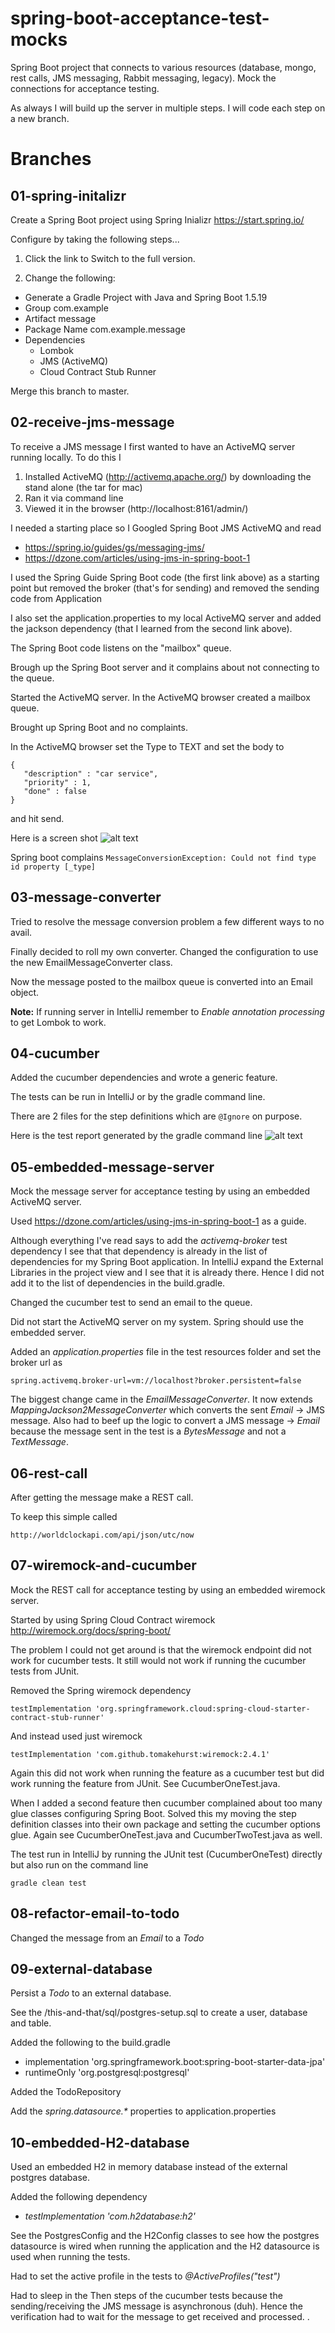 # spring-boot-acceptance-test-mocks
Spring Boot project that connects to various resources (database, mongo, rest calls, JMS messaging, Rabbit messaging, legacy). Mock the connections for acceptance testing.

As always I will build up the server in multiple steps. I will code each step on a new branch.

# Branches
## 01-spring-initalizr
Create a Spring Boot project using Spring Inializr https://start.spring.io/

Configure by taking the following steps...

1. Click the link to Switch to the full version. 

2. Change the following:
 * Generate a Gradle Project with Java and Spring Boot 1.5.19
 * Group com.example
 * Artifact message
 * Package Name com.example.message
 * Dependencies
    * Lombok
    * JMS (ActiveMQ)
    * Cloud Contract Stub Runner

Merge this branch to master.

## 02-receive-jms-message
To receive a JMS message I first wanted to have an ActiveMQ server running locally. To do this I

1. Installed ActiveMQ (http://activemq.apache.org/) by downloading the stand alone (the tar for mac)
2. Ran it via command line
3. Viewed it in the browser (http://localhost:8161/admin/)

I needed a starting place so I 
Googled Spring Boot JMS ActiveMQ and read
 * https://spring.io/guides/gs/messaging-jms/
 * https://dzone.com/articles/using-jms-in-spring-boot-1

I used the Spring Guide Spring Boot code (the first link above) as a starting point but removed the broker (that's for sending) and removed the sending code from Application

I also set the application.properties to my local ActiveMQ server and added the jackson dependency (that I learned from the second link above).

The Spring Boot code listens on the "mailbox" queue.
 
Brough up the Spring Boot server and it complains about not connecting to the queue.

Started the ActiveMQ server. In the ActiveMQ browser created a mailbox queue.

Brought up Spring Boot and no complaints.

In the ActiveMQ browser set the Type to TEXT and set the body to
```
{  
   "description" : "car service",
   "priority" : 1,
   "done" : false
}
```
and hit send.

Here is a screen shot 
![alt text](this-and-that/img/activemq-send-mailbox-queue.png?raw=true "ActiveMQ send message")

Spring boot complains 
`MessageConversionException: Could not find type id property [_type]`

## 03-message-converter

Tried to resolve the message conversion problem a few different ways to no avail.

Finally decided to roll my own converter. Changed the configuration to use the new EmailMessageConverter class.

Now the message posted to the mailbox queue is converted into an Email object.

__Note:__ If running server in IntelliJ remember to _Enable annotation processing_ to get Lombok to work.

## 04-cucumber

Added the cucumber dependencies and wrote a generic feature.

The tests can be run in IntelliJ or by the gradle command line.

There are 2 files for the step definitions which are `@Ignore` on purpose.

Here is the test report generated by the gradle command line
![alt text](this-and-that/img/gradle-test-results.png?raw=true "gradle test report")

## 05-embedded-message-server

Mock the message server for acceptance testing by using an embedded ActiveMQ server.

Used https://dzone.com/articles/using-jms-in-spring-boot-1 as a guide. 

Although everything I've read says to add the _activemq-broker_ test dependency I see that that dependency is already in the list of dependencies for my Spring Boot application. In IntelliJ expand the External Libraries in the project view and I see that it is already there. Hence I did not add it to the list of dependencies in the build.gradle.

Changed the cucumber test to send an email to the queue.

Did not start the ActiveMQ server on my system. Spring should use the embedded server.

Added an _application.properties_ file in the test resources folder and set the broker url as 
```
spring.activemq.broker-url=vm://localhost?broker.persistent=false
```

The biggest change came in the _EmailMessageConverter_. It now extends _MappingJackson2MessageConverter_ which converts the sent _Email_ -> JMS message. Also had to beef up the logic to convert a JMS message -> _Email_ because the message sent in the test is a _BytesMessage_ and not a _TextMessage_.

## 06-rest-call

After getting the message make a REST call.

To keep this simple called 

```
http://worldclockapi.com/api/json/utc/now
```

## 07-wiremock-and-cucumber

Mock the REST call for acceptance testing by using an embedded wiremock server.

Started by using Spring Cloud Contract wiremock http://wiremock.org/docs/spring-boot/

The problem I could not get around is that the wiremock endpoint did not work for cucumber tests. It still would not work if running the cucumber tests from JUnit.

Removed the Spring wiremock dependency 
```
testImplementation 'org.springframework.cloud:spring-cloud-starter-contract-stub-runner'
```

And instead used just wiremock
```
testImplementation 'com.github.tomakehurst:wiremock:2.4.1'
```
Again this did not work when running the feature as a cucumber test but did work running the feature from JUnit. See CucumberOneTest.java.

When I added a second feature then cucumber complained about too many glue classes configuring Spring Boot. Solved this my moving the step definition classes into their own package and setting the cucumber options glue. Again see CucumberOneTest.java and CucumberTwoTest.java as well.

The test run in IntelliJ by running the JUnit test (CucumberOneTest) directly but also run on the command line 
```
gradle clean test
``` 

## 08-refactor-email-to-todo
Changed the message from an _Email_ to a _Todo_


## 09-external-database

Persist a _Todo_ to an external database. 

See the /this-and-that/sql/postgres-setup.sql to create a user, database and table.

Added the following to the build.gradle
 * implementation 'org.springframework.boot:spring-boot-starter-data-jpa'
 * runtimeOnly 'org.postgresql:postgresql'
 
Added the TodoRepository
 
Add the _spring.datasource.*_ properties to application.properties

## 10-embedded-H2-database

Used an embedded H2 in memory database instead of the external postgres database.

Added the following dependency
 * _testImplementation 'com.h2database:h2'_

See the PostgresConfig and the H2Config classes to see how the postgres datasource is wired when running the application and the H2 datasource is used when running the tests.

Had to set the active profile in the tests to _@ActiveProfiles("test")_

Had to sleep in the Then steps of the cucumber tests because the sending/receiving the JMS message is asynchronous (duh). Hence the verification had to wait for the message to get received and processed.
.




